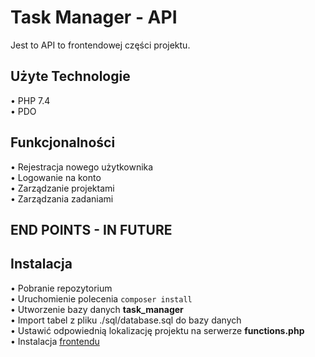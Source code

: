 # Task Manager - API
Jest to API to frontendowej części projektu.

## Użyte Technologie
• PHP 7.4 \
• PDO

## Funkcjonalności
• Rejestracja nowego użytkownika \
• Logowanie na konto \
• Zarządzanie projektami \
• Zarządzania zadaniami

## END POINTS - IN FUTURE

## Instalacja
• Pobranie repozytorium \
• Uruchomienie polecenia `composer install` \
• Utworzenie bazy danych **task_manager** \
• Import tabel z pliku ./sql/database.sql do bazy danych \
• Ustawić odpowiednią lokalizację projektu na serwerze **functions.php** \
• Instalacja [frontendu](https://github.com/dawidbros1/task-manager) 
